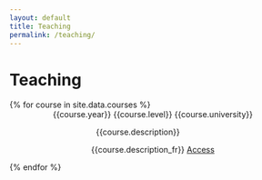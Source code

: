 ```yaml
---
layout: default
title: Teaching
permalink: /teaching/
---
```



<div class="row" id="blog-posts-container">
    <div class="col-lg-11 offset-md-1">
        <div class="card">
            <h1 class="card-title"> Teaching </h1>
            {% for course in site.data.courses %}
            <div class="card">
                <div class="row" style="text-align: center">
                    <div class="col-lg-2" style="display: inline-block">
                        {{course.year}}
                    </div>
                    <div class="col-lg-3" style="display: inline-block">
                        {{course.level}}
                    </div>
                    <div class="col-lg-3" style="display: inline-block">
                        {{course.university}}
                    </div>
                    <div class="col-lg-3" style="display: inline-block">
                        <p lang='en'>{{course.description}}</p>
                        <p lang='fr'>{{course.description_fr}}</p>
                        <!--{% if site.fr %}
                        {{course.description_fr}}    
                        {% else %}
                        {{course.description}}
                        {% endif %}-->
                    </div>
                    <div class="col-lg-1" style="display: inline-block">
                        <a href='{{course.url}}' rel="noopener noreferrer" target=_blank class="btn btn-dark btn-lg">Access</a>                        
                    </div>
                </div>
            </div>
            {% endfor %}
        </div>
    </div>
</div>
